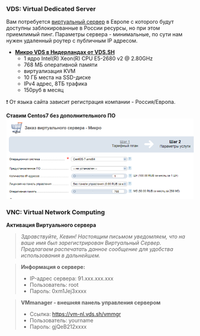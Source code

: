### VDS: Virtual Dedicated Server
Вам потребуется [виртуальный сервер](https://ru.wikipedia.org/wiki/VPS) в Европе с которого будут доступны заблокированные в России ресурсы, но при этом приемлимый пинг. 
Параметры сервера - минимальные, по сути нам нужен удаленный роутер с публичным IP адресом. 

* [**Микро VDS в Нидерландах от VDS.SH**](https://vds.sh) 
  * 1 ядро Intel(R) Xeon(R) CPU E5-2680 v2 @ 2.80GHz
  * 768 МБ оперативной памяти
  * виртуализация KVM 
  * 10 ГБ места на SSD-диске
  * IPv4 адрес, 8ТБ трафика
  * 150руб в месяц
  
❗️ От языка сайта зависит регистрация компании - Россия/Европа.

**Ставим Centos7 без дополнительного ПО**
![startconfing](/img/002.png)
### VNC: Virtual Network Computing
**Активация Виртуального сервера**

> _Здравствуйте, Кевин!_
> _Настоящим письмом уведомляем, что на ваше имя был зарегистрирован Виртуальный Сервер._
> _Предлагаем распечатать данное сообщение для удобства использования в дальнейшем._

> **Информация о cервере:**
> - IP-адрес сервера: 91.xxx.xxx.xxx
> - Пользователь: root
> - Пароль: 0xm1Jej3xxxx

> **VMmanager - внешняя панель управления сервером**
>  * Ссылка: https://vm-nl.vds.sh/vmmgr
>  * Пользователь: yourname
>  * Пароль: gjQeB212xxxx
